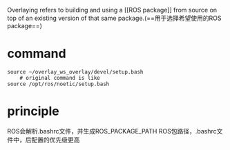 Overlaying refers to building and using a [[ROS package]] from source on top of an existing version of that same package.(==用于选择希望使用的ROS package==)

# command

```shell
source ~/overlay_ws_overlay/devel/setup.bash
	# original command is like
source /opt/ros/noetic/setup.bash
```

# principle

ROS会解析.bashrc文件，并生成ROS_PACKAGE_PATH ROS包路径，.bashrc文件中，后配置的优先级更高
